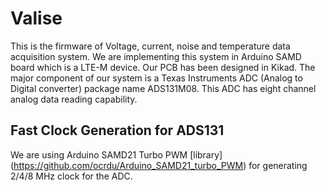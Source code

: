 # Valise
This is the firmware of Voltage, current, noise and temperature data acquisition system. We are implementing this system in Arduino SAMD board which is a LTE-M device.
Our PCB has been designed in Kikad. The major component of our system is a Texas Instruments ADC (Analog to Digital converter) package name ADS131M08. This ADC has eight channel analog data reading capability. 


## Fast Clock Generation for ADS131 
We are using Arduino SAMD21 Turbo PWM [library] (https://github.com/ocrdu/Arduino_SAMD21_turbo_PWM) for generating 2/4/8 MHz clock for the ADC. 
